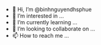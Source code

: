 - 👋 Hi, I’m @binhnguyendhsphue
- 👀 I’m interested in ...
- 🌱 I’m currently learning ...
- 💞️ I’m looking to collaborate on ...
- 📫 How to reach me ...

<!---
binhnguyendhsphue/binhnguyendhsphue is a ✨ special ✨ repository because its `README.md` (this file) appears on your GitHub profile.
You can click the Preview link to take a look at your changes.
--->
